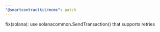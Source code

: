 ```yaml
---
"@smartcontractkit/mcms": patch
---
```


fix(solana): use solanacommon.SendTransaction() that supports retries

